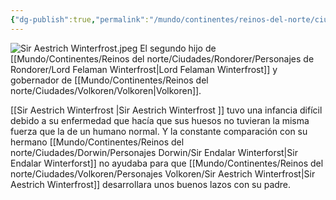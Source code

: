 ```yaml
---
{"dg-publish":true,"permalink":"/mundo/continentes/reinos-del-norte/ciudades/volkoren/personajes-volkoren/sir-aestrich-winterfrost/"}
---
```


![Sir Aestrich Winterfrost.jpeg](/img/user/Im%C3%A1genes/Sir%20Aestrich%20Winterfrost.jpeg)
El segundo hijo de [[Mundo/Continentes/Reinos del norte/Ciudades/Rondorer/Personajes de Rondorer/Lord Felaman Winterfrost\|Lord Felaman Winterfrost]] y gobernador de [[Mundo/Continentes/Reinos del norte/Ciudades/Volkoren/Volkoren\|Volkoren]]. 

[[Sir Aestrich Winterfrost \|Sir Aestrich Winterfrost ]] tuvo una infancia difícil debido a su enfermedad que hacía que sus huesos no tuvieran la misma fuerza que la de un humano normal. Y la constante comparación con su hermano [[Mundo/Continentes/Reinos del norte/Ciudades/Dorwin/Personajes Dorwin/Sir Endalar Winterforst\|Sir Endalar Winterforst]] no ayudaba para que [[Mundo/Continentes/Reinos del norte/Ciudades/Volkoren/Personajes Volkoren/Sir Aestrich Winterfrost\|Sir Aestrich Winterfrost]] desarrollara unos buenos lazos con su padre.   